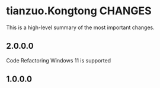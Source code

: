 tianzuo.Kongtong CHANGES
===============

This is a high-level summary of the most important changes.

2.0.0.0
-----------
Code Refactoring
Windows 11 is supported

1.0.0.0
-----------
